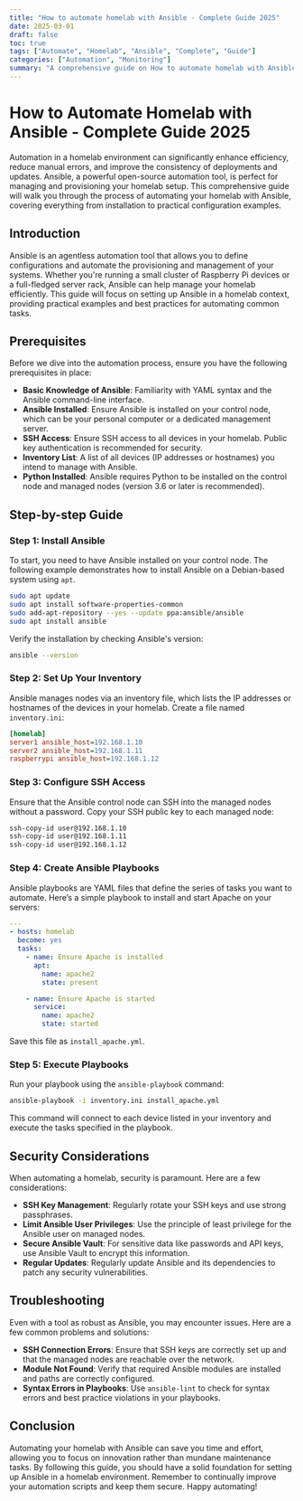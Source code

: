 ```yaml
---
title: "How to automate homelab with Ansible - Complete Guide 2025"
date: 2025-03-01
draft: false
toc: true
tags: ["Automate", "Homelab", "Ansible", "Complete", "Guide"]
categories: ["Automation", "Monitoring"]
summary: "A comprehensive guide on How to automate homelab with Ansible - Complete Guide 2025."
---
```


# How to Automate Homelab with Ansible - Complete Guide 2025

Automation in a homelab environment can significantly enhance efficiency, reduce manual errors, and improve the consistency of deployments and updates. Ansible, a powerful open-source automation tool, is perfect for managing and provisioning your homelab setup. This comprehensive guide will walk you through the process of automating your homelab with Ansible, covering everything from installation to practical configuration examples.

## Introduction

Ansible is an agentless automation tool that allows you to define configurations and automate the provisioning and management of your systems. Whether you're running a small cluster of Raspberry Pi devices or a full-fledged server rack, Ansible can help manage your homelab efficiently. This guide will focus on setting up Ansible in a homelab context, providing practical examples and best practices for automating common tasks.

## Prerequisites

Before we dive into the automation process, ensure you have the following prerequisites in place:

- **Basic Knowledge of Ansible**: Familiarity with YAML syntax and the Ansible command-line interface.
- **Ansible Installed**: Ensure Ansible is installed on your control node, which can be your personal computer or a dedicated management server.
- **SSH Access**: Ensure SSH access to all devices in your homelab. Public key authentication is recommended for security.
- **Inventory List**: A list of all devices (IP addresses or hostnames) you intend to manage with Ansible.
- **Python Installed**: Ansible requires Python to be installed on the control node and managed nodes (version 3.6 or later is recommended).

## Step-by-step Guide

### Step 1: Install Ansible

To start, you need to have Ansible installed on your control node. The following example demonstrates how to install Ansible on a Debian-based system using `apt`.

```bash
sudo apt update
sudo apt install software-properties-common
sudo add-apt-repository --yes --update ppa:ansible/ansible
sudo apt install ansible
```

Verify the installation by checking Ansible's version:

```bash
ansible --version
```

### Step 2: Set Up Your Inventory

Ansible manages nodes via an inventory file, which lists the IP addresses or hostnames of the devices in your homelab. Create a file named `inventory.ini`:

```ini
[homelab]
server1 ansible_host=192.168.1.10
server2 ansible_host=192.168.1.11
raspberrypi ansible_host=192.168.1.12
```

### Step 3: Configure SSH Access

Ensure that the Ansible control node can SSH into the managed nodes without a password. Copy your SSH public key to each managed node:

```bash
ssh-copy-id user@192.168.1.10
ssh-copy-id user@192.168.1.11
ssh-copy-id user@192.168.1.12
```

### Step 4: Create Ansible Playbooks

Ansible playbooks are YAML files that define the series of tasks you want to automate. Here’s a simple playbook to install and start Apache on your servers:

```yaml
---
- hosts: homelab
  become: yes
  tasks:
    - name: Ensure Apache is installed
      apt:
        name: apache2
        state: present

    - name: Ensure Apache is started
      service:
        name: apache2
        state: started
```

Save this file as `install_apache.yml`.

### Step 5: Execute Playbooks

Run your playbook using the `ansible-playbook` command:

```bash
ansible-playbook -i inventory.ini install_apache.yml
```

This command will connect to each device listed in your inventory and execute the tasks specified in the playbook.

## Security Considerations

When automating a homelab, security is paramount. Here are a few considerations:

- **SSH Key Management**: Regularly rotate your SSH keys and use strong passphrases.
- **Limit Ansible User Privileges**: Use the principle of least privilege for the Ansible user on managed nodes.
- **Secure Ansible Vault**: For sensitive data like passwords and API keys, use Ansible Vault to encrypt this information.
- **Regular Updates**: Regularly update Ansible and its dependencies to patch any security vulnerabilities.

## Troubleshooting

Even with a tool as robust as Ansible, you may encounter issues. Here are a few common problems and solutions:

- **SSH Connection Errors**: Ensure that SSH keys are correctly set up and that the managed nodes are reachable over the network.
- **Module Not Found**: Verify that required Ansible modules are installed and paths are correctly configured.
- **Syntax Errors in Playbooks**: Use `ansible-lint` to check for syntax errors and best practice violations in your playbooks.

## Conclusion

Automating your homelab with Ansible can save you time and effort, allowing you to focus on innovation rather than mundane maintenance tasks. By following this guide, you should have a solid foundation for setting up Ansible in a homelab environment. Remember to continually improve your automation scripts and keep them secure. Happy automating!